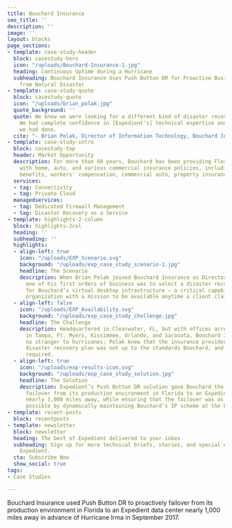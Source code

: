 ```yaml
---
title: Bouchard Insurance
seo_title: ''
description: ''
image: ''
layout: blocks
page_sections:
- template: case-study-header
  block: casestudy-hero
  icon: "/uploads/Bouchard-Insurance-1.jpg"
  heading: Continuous Uptime during a Hurricane
  subheading: Bouchard Insurance Uses Push Button DR for Proactive Business Resilience
    from Natural Disaster
- template: case-study-quote
  block: casestudy-quote
  icon: "/uploads/brian_polak.jpg"
  quote_background: ''
  quote: We knew we were looking for a different kind of disaster recovery solution.
    We had complete confidence in [Expedient's] technical expertise and in the research
    we had done.
  cite: "- Brian Polak, Director of Information Technology, Bouchard Insurance"
- template: case-study-intro
  block: casestudy-top
  header: Market Opportunity
  description: For more than 60 years, Bouchard has been providing Florida residents
    with home, auto, and various commercial insurance policies, including employee
    benefits, workers' compensation, commercial auto, property insurance, and more.
  services:
  - tag: Connectivity
  - tag: Private Cloud
  managedservices:
  - tag: Dedicated Firewall Management
  - tag: Disaster Recovery as a Service
- template: highlights-2-column
  block: highlights-2col
  heading: ''
  subheading: ''
  highlights:
  - align-left: true
    icon: "/uploads/EXP_Scenario.svg"
    background: "/uploads/exp_case_study_scenario-1.jpg"
    headline: The Scenario
    description: When Brian Polak joined Bouchard Insurance as Director of IT in 2015,
      one of his first orders of business was to select a disaster recovery solution
      for Bouchard’s virtual desktop infrastructure – a critical capability for an
      organization with a mission to be available anytime a client claim event occurs.
  - align-left: false
    icon: "/uploads/EXP_Availability.svg"
    background: "/uploads/exp_case_study_challenge.jpg"
    headline: The Challenge
    description: Headquartered in Clearwater, FL, but with offices across the state
      in Tampa, Ft. Myers, Kissimmee, Orlando, and Sarasota, Bouchard Insurance was
      no stranger to hurricanes; Polak knew that the insurance provider's existing
      disaster recovery plan was not up to the standards Bouchard, and its clients,
      required.
  - align-left: true
    icon: "/uploads/exp-results-icon.svg"
    background: "/uploads/exp_case_study_solution.jpg"
    headline: The Solution
    description: Expedient’s Push Button DR solution gave Bouchard the ability to
      failover from its production environment in Florida to an Expedient data center
      nearly 1,000 miles away, while ensuring that the failover was as turnkey as
      possible by dynamically maintaining Bouchard’s IP scheme at the backup site.
- template: recent-posts
  block: recentposts
- template: newsletter
  block: newsletter
  heading: The best of Expedient delivered to your inbox.
  subheading: Sign up for more technical briefs, stories, and special offers from
    Expedient.
  cta: Subscribe Now
  show_social: true
tags:
- Case Studies

---
```

Bouchard Insurance used Push Button DR to proactively failover from its production environment in Florida to an Expedient data center nearly 1,000 miles away in advance of Hurricane Irma in September 2017.